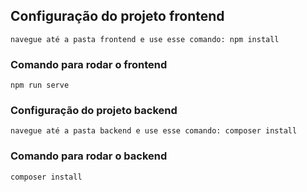 ## Configuração do projeto frontend
```
navegue até a pasta frontend e use esse comando: npm install
```

### Comando para rodar o frontend
```
npm run serve
```

### Configuração do projeto backend
```
navegue até a pasta backend e use esse comando: composer install
```

### Comando para rodar o backend
```
composer install
```
